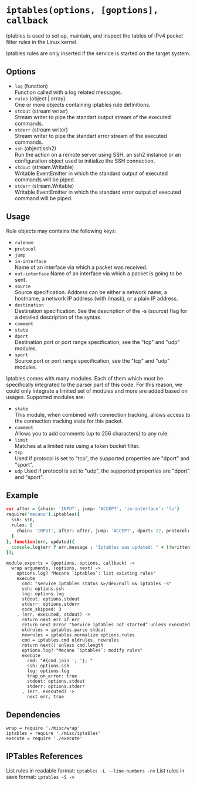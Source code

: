 
# `iptables(options, [goptions], callback`

Iptables  is  used to set up, maintain, and inspect the tables of IPv4 packet 
filter rules in the Linux kernel.

Iptables rules are only inserted if the service is started on the target system.

## Options

*   `log` (function)    
    Function called with a log related messages.   
*   `rules` (object | array)   
    One or more objects containing iptables rule definitions.   
*   `stdout` (stream writer)   
    Stream writer to pipe the standart output stream of the executed commands.   
*   `stderr` (stream writer)   
    Stream writer to pipe the standart error stream of the executed commands.   
*   `ssh` (object|ssh2)   
    Run the action on a remote server using SSH, an ssh2 instance or an
    configuration object used to initialize the SSH connection.   
*   `stdout` (stream.Writable)   
    Writable EventEmitter in which the standard output of executed commands will
    be piped.   
*   `stderr` (stream.Writable)   
    Writable EventEmitter in which the standard error output of executed command
    will be piped.   

## Usage

Rule objects may contains the following keys:

*   `rulenum`
*   `protocol`
*   `jump`
*   `in-interface`   
    Name of an interface via which a packet was received.
*   `out-interface`
    Name of an interface via which a packet is going to be sent.
*   `source`   
    Source specification. Address can be either a network name, a hostname, a
    network IP address (with /mask), or a plain IP address.
*   `destination`   
    Destination specification. See the description of the -s (source) flag for
    a detailed description of the syntax.   
*   `comment`
*   `state`
*   `dport`   
    Destination port or port range specification, see the "tcp" and "udp"
    modules.
*   `sport`   
    Source port or port range specification, see the "tcp" and "udp" modules.

Iptables comes with many modules. Each of them which must be specifically 
integrated to the parser part of this code. For this reason, we could only
integrate a limited set of modules and more are added based on usages. Supported
modules are:

*   `state`   
    This module, when combined with connection tracking, allows access to the
    connection tracking state for this packet.
*   `comment`   
    Allows you to add comments (up to 256 characters) to any rule.
*   `limit`   
    Matches at a limited rate using a token bucket filter.
*   `tcp`   
    Used if protocol is set to "tcp", the supported properties are "dport" and
    "sport".
*   `udp`
    Used if protocol is set to "udp", the supported properties are "dport" and
    "sport".

## Example

```coffee
var after = {chain: 'INPUT', jump: 'ACCEPT', 'in-interface': 'lo'}
require('mecano').iptables({
  ssh: ssh,
  rules: [
    chain: 'INPUT', after: after, jump: 'ACCEPT', dport: 22, protocol: 'tcp'
  ]
}, function(err, updated){
  console.log(err ? err.message : "Iptables was updated: " + !!written);
});
```

    module.exports = (goptions, options, callback) ->
      wrap arguments, (options, next) ->
        options.log? "Mecano `iptables`: list existing rules"
        execute
          cmd: "service iptables status &>/dev/null && iptables -S"
          ssh: options.ssh
          log: options.log
          stdout: options.stdout
          stderr: options.stderr
          code_skipped: 3
        , (err, executed, stdout) ->
          return next err if err
          return next Error "Service iptables not started" unless executed
          oldrules = iptables.parse stdout
          newrules = iptables.normalize options.rules
          cmd = iptables.cmd oldrules, newrules
          return next() unless cmd.length
          options.log? "Mecano `iptables`: modify rules"
          execute
            cmd: "#{cmd.join '; '}; "
            ssh: options.ssh
            log: options.log
            trap_on_error: true
            stdout: options.stdout
            stderr: options.stderr
          , (err, executed) ->
            next err, true

## Dependencies

    wrap = require './misc/wrap'
    iptables = require './misc/iptables'
    execute = require './execute'

## IPTables References

List rules in readable format: `iptables -L --line-numbers -nv`
List rules in save format: `iptables -S -v`


